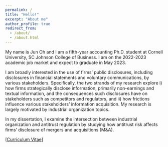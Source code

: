 ```yaml
---
permalink: /
title: "Hello!"
excerpt: "About me"
author_profile: true
redirect_from: 
  - /about/
  - /about.html
---
```


My name is Jun Oh and I am a fifth-year accounting Ph.D. student at Cornell University, SC Johnson College of Business. 
I am on the 2022-2023 academic job market and expect to graduate in May 2023. 

I am broadly interested in the use of firms’ public disclosures, including disclosures in financial statements and voluntary communications, by various stakeholders. Specifically, the two strands of my research explore i) how firms strategically disclose information, primarily non-earnings and textual information, and the consequences such disclosures have on stakeholders such as competitors and regulators, and ii) how frictions influence various stakeholders’ information acquisition. 
My research is largely motivated by industrial organization topics. 

In my dissertation, I examine the intersection between industrial organization and antitrust regulation 
by studying how antitrust risk affects firms’ disclosure of mergers and acquisitions (M&A).

[<a href="../assets/JunOh_CV_Oct2022.pdf">Curriculum Vitae</a>]

<script type="text/javascript" id="clustrmaps" src="//cdn.clustrmaps.com/map_v2.js?cl=ffffff&w=70&t=n&d=RMSvqEXZDNxGKMwY9IRg8QIkEpAIvhA8kEF4EKjMN7M&co=ffffff&ct=ffffff&cmo=ffffff&cmn=ffffff"></script>
